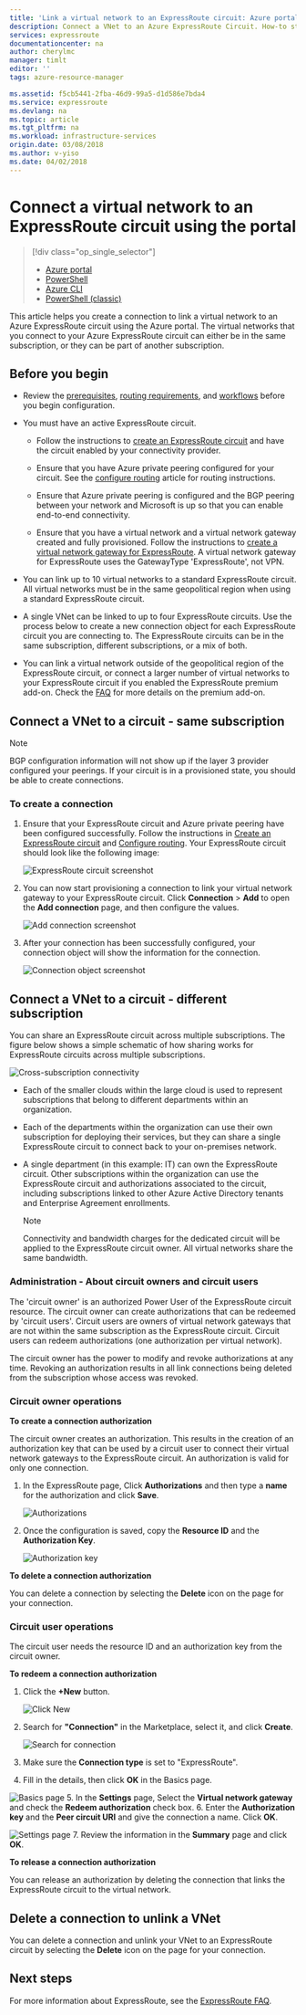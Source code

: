 ```yaml
---
title: 'Link a virtual network to an ExpressRoute circuit: Azure portal'
description: Connect a VNet to an Azure ExpressRoute Circuit. How-to steps.
services: expressroute
documentationcenter: na
author: cherylmc
manager: timlt
editor: ''
tags: azure-resource-manager

ms.assetid: f5cb5441-2fba-46d9-99a5-d1d586e7bda4
ms.service: expressroute
ms.devlang: na
ms.topic: article
ms.tgt_pltfrm: na
ms.workload: infrastructure-services
origin.date: 03/08/2018
ms.author: v-yiso
ms.date: 04/02/2018
---
```

# Connect a virtual network to an ExpressRoute circuit using the portal
> [!div class="op_single_selector"]
> * [Azure portal](expressroute-howto-linkvnet-portal-resource-manager.md)
> * [PowerShell](expressroute-howto-linkvnet-arm.md)
> * [Azure CLI](howto-linkvnet-cli.md)
> * [PowerShell (classic)](expressroute-howto-linkvnet-classic.md)
> 

This article helps you create a connection to link a virtual network to an Azure ExpressRoute circuit using the Azure portal. The virtual networks that you connect to your Azure ExpressRoute circuit can either be in the same subscription, or they can be part of another subscription.

## Before you begin

- Review the [prerequisites](./expressroute-prerequisites.md), [routing requirements](./expressroute-routing.md), and [workflows](./expressroute-workflows.md) before you begin configuration.
- You must have an active ExpressRoute circuit. 
    - Follow the instructions to [create an ExpressRoute circuit](./expressroute-howto-circuit-portal-resource-manager.md) and have the circuit enabled by your connectivity provider.

    - Ensure that you have Azure private peering configured for your circuit. See the [configure routing](./expressroute-howto-routing-portal-resource-manager.md) article for routing instructions. 

    - Ensure that Azure private peering is configured and the BGP peering between your network and Microsoft is up so that you can enable end-to-end connectivity.
    - Ensure that you have a virtual network and a virtual network gateway created and fully provisioned. Follow the instructions to [create a virtual network gateway for ExpressRoute](./expressroute-howto-add-gateway-resource-manager.md). A virtual network gateway for ExpressRoute uses the GatewayType 'ExpressRoute', not VPN.

- You can link up to 10 virtual networks to a standard ExpressRoute circuit. All virtual networks must be in the same geopolitical region when using a standard ExpressRoute circuit. 
- A single VNet can be linked to up to four ExpressRoute circuits. Use the process below to create a new connection object for each ExpressRoute circuit you are connecting to. The ExpressRoute circuits can be in the same subscription, different subscriptions, or a mix of both.

- You can link a virtual network outside of the geopolitical region of the ExpressRoute circuit, or connect a larger number of virtual networks to your ExpressRoute circuit if you enabled the ExpressRoute premium add-on. Check the [FAQ](expressroute-faqs.md) for more details on the premium add-on.
## Connect a VNet to a circuit - same subscription

> [!NOTE]
> BGP configuration information will not show up if the layer 3 provider configured your peerings. If your circuit is in a provisioned state, you should be able to create connections.
>

### To create a connection

1. Ensure that your ExpressRoute circuit and Azure private peering have been configured successfully. Follow the instructions in [Create an ExpressRoute circuit](expressroute-howto-circuit-arm.md) and [Configure routing](expressroute-howto-routing-arm.md). Your ExpressRoute circuit should look like the following image:

    ![ExpressRoute circuit screenshot](./media/expressroute-howto-linkvnet-portal-resource-manager/routing1.png)

2. You can now start provisioning a connection to link your virtual network gateway to your ExpressRoute circuit. Click **Connection** > **Add** to open the **Add connection** page, and then configure the values.

    ![Add connection screenshot](./media/expressroute-howto-linkvnet-portal-resource-manager/samesub1.png)  

3. After your connection has been successfully configured, your connection object will show the information for the connection.

     ![Connection object screenshot](./media/expressroute-howto-linkvnet-portal-resource-manager/samesub2.png)

## Connect a VNet to a circuit - different subscription

You can share an ExpressRoute circuit across multiple subscriptions. The figure below shows a simple schematic of how sharing works for ExpressRoute circuits across multiple subscriptions.

![Cross-subscription connectivity](./media/expressroute-howto-linkvnet-portal-resource-manager/cross-subscription.png)

- Each of the smaller clouds within the large cloud is used to represent subscriptions that belong to different departments within an organization.
- Each of the departments within the organization can use their own subscription for deploying their services, but they can share a single ExpressRoute circuit to connect back to your on-premises network.
- A single department (in this example: IT) can own the ExpressRoute circuit. Other subscriptions within the organization can use the ExpressRoute circuit and authorizations associated to the circuit, including subscriptions linked to other Azure Active Directory tenants and Enterprise Agreement enrollments. 

    > [!NOTE]
    > Connectivity and bandwidth charges for the dedicated circuit will be applied to the ExpressRoute circuit owner. All virtual networks share the same bandwidth.
    > 
    >

### Administration - About circuit owners and circuit users

The 'circuit owner' is an authorized Power User of the ExpressRoute circuit resource. The circuit owner can create authorizations that can be redeemed by 'circuit users'. Circuit users are owners of virtual network gateways that are not within the same subscription as the ExpressRoute circuit. Circuit users can redeem authorizations (one authorization per virtual network).

The circuit owner has the power to modify and revoke authorizations at any time. Revoking an authorization results in all link connections being deleted from the subscription whose access was revoked.

### Circuit owner operations

**To create a connection authorization**

The circuit owner creates an authorization. This results in the creation of an authorization key that can be used by a circuit user to connect their virtual network gateways to the ExpressRoute circuit. An authorization is valid for only one connection.

1. In the ExpressRoute page, Click **Authorizations** and then type a **name** for the authorization and click **Save**.

    ![Authorizations](./media/expressroute-howto-linkvnet-portal-resource-manager/authorization.png)

2. Once the configuration is saved, copy the **Resource ID** and the **Authorization Key**.

    ![Authorization key](./media/expressroute-howto-linkvnet-portal-resource-manager/authkey.png)

**To delete a connection authorization**

You can delete a connection by selecting the **Delete** icon on the page for your connection.

### Circuit user operations

The circuit user needs the resource ID and an authorization key from the circuit owner. 

**To redeem a connection authorization**

1. Click the **+New** button.

    ![Click New](./media/expressroute-howto-linkvnet-portal-resource-manager/Connection1.png)

2. Search for **"Connection"** in the Marketplace, select it, and click **Create**.

    ![Search for connection](./media/expressroute-howto-linkvnet-portal-resource-manager/Connection2.png)

3. Make sure the **Connection type** is set to "ExpressRoute".
4. Fill in the details, then click **OK** in the Basics page.

  ![Basics page](./media/expressroute-howto-linkvnet-portal-resource-manager/Connection3.png)
5. In the **Settings** page, Select the **Virtual network gateway** and check the **Redeem authorization** check box.
6. Enter the **Authorization key** and the **Peer circuit URI** and give the connection a name. Click **OK**.

  ![Settings page](./media/expressroute-howto-linkvnet-portal-resource-manager/Connection4.png)
7. Review the information in the **Summary** page and click **OK**.


**To release a connection authorization**

You can release an authorization by deleting the connection that links the ExpressRoute circuit to the virtual network.

## Delete a connection to unlink a VNet

You can delete a connection and unlink your VNet to an ExpressRoute circuit by selecting the **Delete** icon on the page for your connection.

## Next steps

For more information about ExpressRoute, see the [ExpressRoute FAQ](./expressroute-faqs.md).